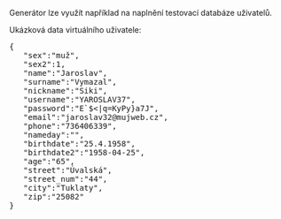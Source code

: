 Generátor lze využít například na naplnění testovací databáze uživatelů.

Ukázková data virtuálního uživatele:

<pre>
{
   "sex":"muž",
   "sex2":1,
   "name":"Jaroslav",
   "surname":"Vymazal",
   "nickname":"Siki",
   "username":"YAROSLAV37",
   "password":"E`$<|q=KyPy}a7J",
   "email":"jaroslav32@mujweb.cz",
   "phone":"736406339",
   "nameday":"",
   "birthdate":"25.4.1958",
   "birthdate2":"1958-04-25",
   "age":"65",
   "street":"Úvalská",
   "street_num":"44",
   "city":"Tuklaty",
   "zip":"25082"
}
<pre>